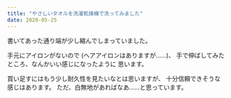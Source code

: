 ```yaml
---
title: "やさしいタオルを洗濯乾燥機で洗ってみました"
date: 2020-05-25
---
```


書いてあった通り端が少し縮んでしまっていました。

手元にアイロンがないので (ヘアアイロンはありますが……)、
手で伸ばしてみたところ、なんかいい感じになったように
思います。

買い足すにはもう少し耐久性を見たいなとは思いますが、
十分信頼できそうな感じはあります。
ただ、白無地があればなあ……と思っています。

